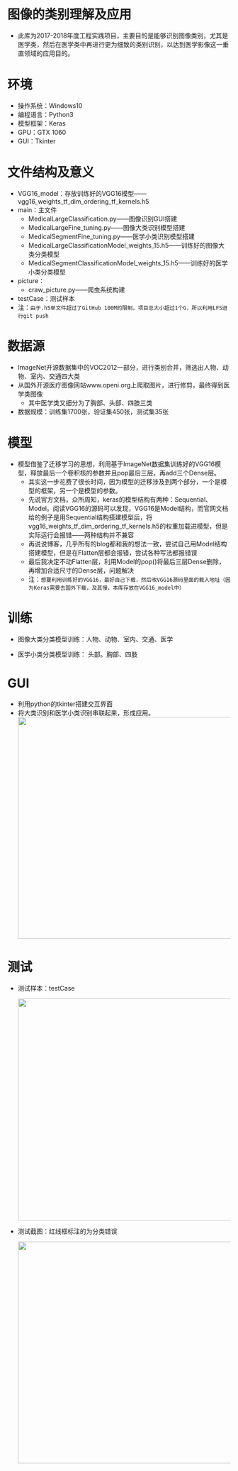# 图像的类别理解及应用
- 此库为2017-2018年度工程实践项目，主要目的是能够识别图像类别，尤其是医学类，然后在医学类中再进行更为细致的类别识别，以达到医学影像这一垂直领域的应用目的。

# 环境
- 操作系统：Windows10
- 编程语言：Python3
- 模型框架：Keras
- GPU：GTX 1060
- GUI：Tkinter

# 文件结构及意义
- VGG16_model：存放训练好的VGG16模型——vgg16_weights_tf_dim_ordering_tf_kernels.h5
- main：主文件
  - MedicalLargeClassification.py——图像识别GUI搭建
  - MedicalLargeFine_tuning.py——图像大类识别模型搭建
  - MedicalSegmentFine_tuning.py——医学小类识别模型搭建
  - MedicalLargeClassificationModel_weights_15.h5——训练好的图像大类分类模型
  - MedicalSegmentClassificationModel_weights_15.h5——训练好的医学小类分类模型
- picture：
  - craw_picture.py——爬虫系统构建
- testCase：测试样本
- 注：`由于.h5单文件超过了GitHub 100M的限制，项目总大小超过1个G，所以利用LFS进行git push`

# 数据源
- ImageNet开源数据集中的VOC2012一部分，进行类别合并，筛选出人物、动物、室内、交通四大类
- 从国外开源医疗图像网站www.openi.org上爬取图片，进行修剪，最终得到医学类图像
  - 其中医学类又细分为了胸部、头部、四肢三类
- 数据规模：训练集1700张，验证集450张，测试集35张

# 模型
- 模型借鉴了迁移学习的思想，利用基于ImageNet数据集训练好的VGG16模型，释放最后一个卷积核的参数并且pop最后三层，再add三个Dense层。
  - 其实这一步花费了很长时间，因为模型的迁移涉及到两个部分，一个是模型的框架，另一个是模型的参数。
  - 先说官方文档，众所周知，keras的模型结构有两种：Sequential、Model。阅读VGG16的源码可以发现，VGG16是Model结构，而官网文档给的例子是用Sequential结构搭建模型后，将vgg16_weights_tf_dim_ordering_tf_kernels.h5的权重加载进模型，但是实际运行会报错——两种结构并不兼容
  - 再说说博客，几乎所有的blog都和我的想法一致，尝试自己用Model结构搭建模型，但是在Flatten层都会报错，尝试各种写法都报错误
  - 最后我决定不动Flatten层，利用Model的pop()将最后三层Dense删除，再增加合适尺寸的Dense层，问题解决
  - 注：`想要利用训练好的VGG16，最好自己下载，然后改VGG16源码里面的载入地址（因为Keras需要去国外下载，及其慢，本库存放在VGG16_model中）`

# 训练
- 图像大类分类模型训练：人物、动物、室内、交通、医学

- 医学小类分类模型训练： 头部。胸部、四肢

# GUI
- 利用python的tkinter搭建交互界面
- 将大类识别和医学小类识别串联起来，形成应用。
  <img src="https://github.com/Freemanzxp/Image-category-understanding-and-application/raw/master/src/1.png" width = "500" />


# 测试
- 测试样本：testCase

  <img src="https://github.com/Freemanzxp/Image-category-understanding-and-application/raw/master/src/2.png" width = "500" />
- 测试截图：红线框标注的为分类错误

  <img src="https://github.com/Freemanzxp/Image-category-understanding-and-application/raw/master/src/3.png" width = "500" />
